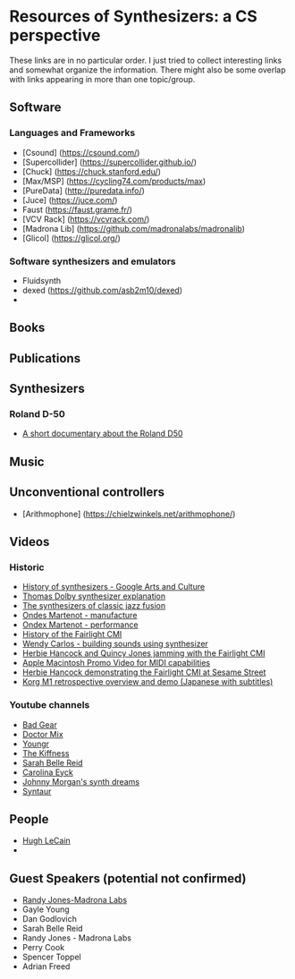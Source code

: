 # Resources of Synthesizers: a CS perspective

These links are in no particular order. I just tried to collect interesting links and somewhat organize the information. There might also be some overlap with links appearing in more than one topic/group. 

## Software 


### Languages and Frameworks 
- [Csound] (https://csound.com/)
- [Supercollider] (https://supercollider.github.io/)
-  [Chuck] (https://chuck.stanford.edu/)
- [Max/MSP] (https://cycling74.com/products/max)
- [PureData] (http://puredata.info/)
- [Juce] (https://juce.com/)
- Faust (https://faust.grame.fr/)
- [VCV Rack] (https://vcvrack.com/)
- [Madrona Lib] (https://github.com/madronalabs/madronalib)
- [Glicol] (https://glicol.org/)

### Software synthesizers and emulators 
- Fluidsynth 
- dexed (https://github.com/asb2m10/dexed)
- 


## Books 

 

## Publications 

## Synthesizers 
### Roland D-50 
- [A short documentary about the Roland D50](https://www.youtube.com/watch?v=7PIKmHfjgFc) 

## Music 

## Unconventional controllers 

- [Arithmophone] (https://chielzwinkels.net/arithmophone/)

## Videos 

### Historic 
  - [History of synthesizers - Google Arts and Culture](https://artsandculture.google.com/story/instrument-history-the-synthesizer-philharmonie-de-paris/NAWhuXju46u1pg?hl=en)
  - [Thomas Dolby synthesizer explanation](https://www.youtube.com/watch?v=dR-Qf1vwd28)
  - [The synthesizers of classic jazz fusion](https://reverb.com/news/the-synthesizers-of-classic-jazz-fusion?fbclid=IwAR1cPrbmIYZqEpgQ_mEmUR175NLjR5XljfKLjd5warSXD4BGWgURE8b0ZJ0)
  - [Ondes Martenot - manufacture](https://www.youtube.com/watch?v=Zp4mBmsV6Xk)
  - [Ondex Martenot - performance](https://www.youtube.com/watch?v=v0aflcF0-ys)
  - [History of the Fairlight CMI](https://www.youtube.com/watch?v=jkiYy0i8FtA)
  - [Wendy Carlos - building sounds using synthesizer](https://www.youtube.com/watch?v=UsW2EDGbDqg) 
  - [Herbie Hancock and Quincy Jones jamming with the Fairlight CMI](https://www.youtube.com/watch?v=n6QsusDS_8A)
  - [Apple Macintosh Promo Video for MIDI capabilities](https://www.youtube.com/watch?v=7sACo5QntGc)
  - [Herbie Hancock demonstrating the Fairlight CMI at Sesame Street](https://www.youtube.com/watch?v=daLceM3qZmI)
  - [Korg M1 retrospective overview and demo (Japanese with subtitles)](https://youtu.be/f6TYxRfeZos)

### Youtube channels  
  - [Bad Gear](https://www.youtube.com/@AudioPilz)
  - [Doctor Mix](https://www.youtube.com/@Doctormix)
  - [Youngr](https://www.youtube.com/@Youngr_Music/featured) 
  - [The Kiffness](https://www.youtube.com/@TheKiffness) 
  - [Sarah Belle Reid](https://www.youtube.com/user/sarahbellereid) 
  - [Carolina Eyck](https://www.youtube.com/@carolinaeyckvideos) 
  - [Johnny Morgan's synth dreams](https://www.youtube.com/@johnnymorgansynthdreams)
  - [Syntaur](https://www.youtube.com/@Syntaur)

## People 

  - [Hugh LeCain](https://www.hughlecaine.com/en/links.html) 
  - 


## Guest Speakers (potential not confirmed) 

- [Randy Jones-Madrona Labs](https://madronalabs.com/about)
- Gayle Young 
- Dan Godlovich 
- Sarah Belle Reid 
- Randy Jones - Madrona Labs 
- Perry Cook 
- Spencer Toppel 
- Adrian Freed 

